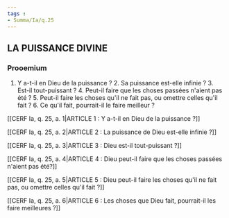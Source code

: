 ```yaml
---
tags : 
- Summa/Ia/q.25
---
```


## LA PUISSANCE DIVINE

### Prooemium

1. Y a-t-il en Dieu de la puissance ? 2. Sa puissance est-elle infinie ? 3. Est-il tout-puissant ? 4. Peut-il faire que les choses passées n'aient pas été ? 5. Peut-il faire les choses qu'il ne fait pas, ou omettre celles qu'il fait ? 6. Ce qu'il fait, pourrait-il le faire meilleur ? 

[[CERF Ia, q. 25, a. 1|ARTICLE 1 : Y a-t-il en Dieu de la puissance ?]]

[[CERF Ia, q. 25, a. 2|ARTICLE 2 : La puissance de Dieu est-elle infinie ?]]

[[CERF Ia, q. 25, a. 3|ARTICLE 3 : Dieu est-il tout-puissant ?]]

[[CERF Ia, q. 25, a. 4|ARTICLE 4 : Dieu peut-il faire que les choses passées n'aient pas été?]]

[[CERF Ia, q. 25, a. 5|ARTICLE 5 : Dieu peut-il faire les choses qu'il ne fait pas, ou omettre celles qu'il fait ?]]

[[CERF Ia, q. 25, a. 6|ARTICLE 6 : Les choses que Dieu fait, pourrait-il les faire meilleures ?]]

